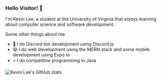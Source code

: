 ### Hello Visitor! 👋

I'm Kevin Lee, a student at the University of Virginia that enjoys learning about computer science and software development. 

Some other things about me:
- 💬 I do Discord bot development using Discord.js
- 😄 I do web development using the MERN stack and some mobile development using Expo.io
- ⚡ I do competitive programming in Java

![Kevin Lee's GitHub stats](https://github-readme-stats.vercel.app/api?username=123kevinlee&count_private=true&show_icons=true&theme=buefy)

<!--
**123kevinlee/123kevinlee** is a ✨ _special_ ✨ repository because its `README.md` (this file) appears on your GitHub profile.

Here are some ideas to get you started:

- 🔭 I’m currently working on ...
- 🌱 I’m currently learning ...
- 👯 I’m looking to collaborate on ...
- 🤔 I’m looking for help with ...
- 💬 Ask me about ...
- 📫 How to reach me: ...
- 😄 Pronouns: ...
- ⚡ Fun fact: ...
-->
